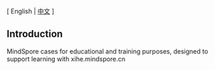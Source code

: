 \[ English | [中文](README_zh.md) \]
## Introduction
MindSpore cases for educational and training purposes, designed to support learning with xihe.mindspore.cn